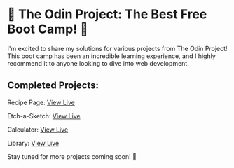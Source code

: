 # 🌟 The Odin Project: The Best Free Boot Camp! 🌟

I'm excited to share my solutions for various projects from The Odin Project! This boot camp has been an incredible learning experience, and I highly recommend it to anyone looking to dive into web development.

## Completed Projects:

Recipe Page: [View Live](https://recipe-odin-project.netlify.app/)

Etch-a-Sketch: [View Live](https://etch-a-sketch-odin-project-eyu32.netlify.app/)

Calculator: [View Live](https://calculator-odin-project-eyu32.netlify.app/)

Library: [View Live](https://eyu-odin-library.netlify.app/)

Stay tuned for more projects coming soon! 🚀
